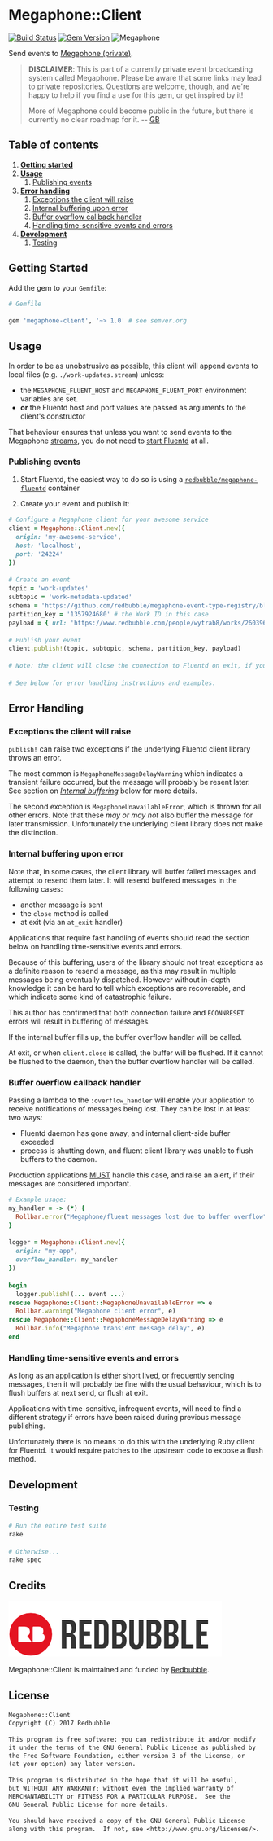 # Megaphone::Client

[![Build Status](https://travis-ci.org/redbubble/megaphone-client-ruby.svg?branch=master)](https://travis-ci.org/redbubble/megaphone-client-ruby)
[![Gem Version](https://badge.fury.io/rb/megaphone-client.svg)](https://badge.fury.io/rb/megaphone-client)
![Megaphone](https://img.shields.io/badge/Megaphone-2.0.0-blue.svg)

Send events to [Megaphone (private)](https://github.com/redbubble/Megaphone).

> **DISCLAIMER**: This is part of a currently private event broadcasting system called Megaphone. Please be aware that some links may lead to private repositories. Questions are welcome, though, and we're happy to help if you find a use for this gem, or get inspired by it!
>
> More of Megaphone could become public in the future, but there is currently no clear roadmap for it. -- [GB](https://github.com/gonzalo-bulnes)

## Table of contents

1. [**Getting started**](#getting-started)
1. [**Usage**](#usage)
   1. [Publishing events](#publishing-events)
1. [**Error handling**](#error-handling)
   1. [Exceptions the client will raise](#exceptions-the-client-will-raise)
   1. [Internal buffering upon error](#internal-buffering-upon-error)
   1. [Buffer overflow callback handler](#buffer-overflow-callback-handler)
   1. [Handling time-sensitive events and errors](#handling-time-sensitive-events-and-errors)
1. [**Development**](#development)
   1. [Testing](#testing)

## Getting Started

Add the gem to your `Gemfile`:

```ruby
# Gemfile

gem 'megaphone-client', '~> 1.0' # see semver.org
```

## Usage

In order to be as unobstrusive as possible, this client will append events to local files (e.g. `./work-updates.stream`) unless:

* the `MEGAPHONE_FLUENT_HOST` and `MEGAPHONE_FLUENT_PORT` environment variables are set.
* **or** the Fluentd host and port values are passed as arguments to the client's constructor

That behaviour ensures that unless you want to send events to the Megaphone [streams][stream], you do not need to [start Fluentd][megaphone-fluentd] at all.

[stream]: https://github.com/redbubble/megaphone#stream
[megaphone-fluentd]: https://github.com/redbubble/megaphone-fluentd-container

### Publishing events

1. Start Fluentd, the easiest way to do so is using a [`redbubble/megaphone-fluentd`][megaphone-fluentd] container

1. Create your event and publish it:

```ruby
# Configure a Megaphone client for your awesome service
client = Megaphone::Client.new({
  origin: 'my-awesome-service',
  host: 'localhost',
  port: '24224'
})

# Create an event
topic = 'work-updates'
subtopic = 'work-metadata-updated'
schema = 'https://github.com/redbubble/megaphone-event-type-registry/blob/master/streams/work-updates-schema-1.0.0.json'
partition_key = '1357924680' # the Work ID in this case
payload = { url: 'https://www.redbubble.com/people/wytrab8/works/26039653-toadally-rad' }

# Publish your event
client.publish!(topic, subtopic, schema, partition_key, payload)

# Note: the client will close the connection to Fluentd on exit, if you need to do it before that (unlikely), you can use Megaphone::Client#close method.

# See below for error handling instructions and examples.
```

## Error Handling

### Exceptions the client will raise

`publish!` can raise two exceptions if the underlying Fluentd
client library throws an error.

The most common is `MegaphoneMessageDelayWarning` which indicates
a transient failure occurred, but the message will probably be resent
later. See section on _[Internal buffering](#internal-buffering-upon-error)_ below for more details.

The second exception is `MegaphoneUnavailableError`, which is thrown
for all other errors. Note that these _may or may not_ also buffer
the message for later transmission. Unfortunately the underlying
client library does not make the distinction.

### Internal buffering upon error

Note that, in some cases, the client library will buffer failed messages
and attempt to resend them later. It will resend buffered messages in
the following cases:

* another message is sent
* the `close` method is called
* at exit (via an `at_exit` handler)

Applications that require fast handling of events should read the section
below on handling time-sensitive events and errors.

Because of this buffering, users of the library should not treat exceptions
as a definite reason to resend a message, as this may result in multiple
messages being eventually dispatched. However without in-depth knowledge
it can be hard to tell which exceptions are recoverable, and which indicate
some kind of catastrophic failure.

This author has confirmed that both connection failure and `ECONNRESET`
errors will result in buffering of messages.

If the internal buffer fills up, the buffer overflow handler will be called.

At exit, or when `client.close` is called, the buffer will be flushed.
If it cannot be flushed to the daemon, then the buffer overflow
handler will be called.

### Buffer overflow callback handler

Passing a lambda to the `:overflow_handler` will enable your application
to receive notifications of messages being lost. They can be lost in at
least two ways:

* Fluentd daemon has gone away, and internal client-side buffer exceeded
* process is shutting down, and fluent client library was unable to flush buffers
  to the daemon.

Production applications [MUST][rfc2119] handle this case, and raise an alert, if their
messages are considered important.

[rfc2119]: https://tools.ietf.org/html/rfc2119

```ruby
# Example usage:
my_handler = -> (*) {
  Rollbar.error("Megaphone/fluent messages lost due to buffer overflow")
}

logger = Megaphone::Client.new({
  origin: "my-app",
  overflow_handler: my_handler
})

begin
  logger.publish!(... event ...)
rescue Megaphone::Client::MegaphoneUnavailableError => e
  Rollbar.warning("Megaphone client error", e)
rescue Megaphone::Client::MegaphoneMessageDelayWarning => e
  Rollbar.info("Megaphone transient message delay", e)
end
```

### Handling time-sensitive events and errors

As long as an application is either short lived, or frequently sending messages,
then it will probably be fine with the usual behaviour, which is to flush
buffers at next send, or flush at exit.

Applications with time-sensitive, infrequent events, will need to find a
different strategy if errors have been raised during previous message publishing.

Unfortunately there is no means to do this with the underlying Ruby client
for Fluentd. It would require patches to the upstream code to expose a flush
method.

## Development

### Testing

```bash
# Run the entire test suite
rake

# Otherwise...
rake spec
```

## Credits

[![](doc/redbubble.png)][redbubble]

Megaphone::Client is maintained and funded by [Redbubble][redbubble].

[redbubble]: https://www.redbubble.com

## License

    Megaphone::Client
    Copyright (C) 2017 Redbubble

    This program is free software: you can redistribute it and/or modify
    it under the terms of the GNU General Public License as published by
    the Free Software Foundation, either version 3 of the License, or
    (at your option) any later version.

    This program is distributed in the hope that it will be useful,
    but WITHOUT ANY WARRANTY; without even the implied warranty of
    MERCHANTABILITY or FITNESS FOR A PARTICULAR PURPOSE.  See the
    GNU General Public License for more details.

    You should have received a copy of the GNU General Public License
    along with this program.  If not, see <http://www.gnu.org/licenses/>.
